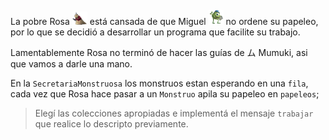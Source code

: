 La pobre Rosa <img src="https://raw.githubusercontent.com/MumukiProject/mumuki-guia-java-practica-colecciones/master/assets/rosa.gif" width="24" heigth="24" style="margin-top: -10px"> está cansada de que Miguel <img src="https://raw.githubusercontent.com/MumukiProject/mumuki-guia-java-practica-colecciones/master/assets/miguel.png" width="24" height="24" style="margin-top: -10px"> no ordene su papeleo, por lo que se decidió a desarrollar un programa que facilite su trabajo. 

Lamentablemente Rosa no terminó de hacer las guías de ム Mumuki, asi que vamos a darle una mano.

En la `SecretariaMonstruosa` los monstruos estan esperando en una `fila`, cada vez que Rosa hace pasar a un `Monstruo` apila su papeleo en `papeleos`;


> Elegí las colecciones apropiadas e implementá el mensaje `trabajar` que realice lo descripto previamente.